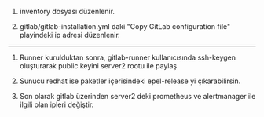 1) inventory dosyası düzenlenir.

2) gitlab/gitlab-installation.yml daki "Copy GitLab configuration file" playindeki ip adresi düzenlenir.

----------------------------------------------------------

1) Runner kurulduktan sonra, gitlab-runner kullanıcısında ssh-keygen oluşturarak public keyini server2 rootu ile paylaş

2) Sunucu redhat ise paketler içerisindeki epel-release yi çıkarabilirsin.

3) Son olarak gitlab üzerinden server2 deki prometheus ve alertmanager ile ilgili olan ipleri değiştir.
